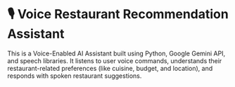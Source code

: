 # 🎙️ Voice Restaurant Recommendation Assistant

This is a Voice-Enabled AI Assistant built using Python, Google Gemini API, and speech libraries. It listens to user voice commands, understands their restaurant-related preferences (like cuisine, budget, and location), and responds with spoken restaurant suggestions.
